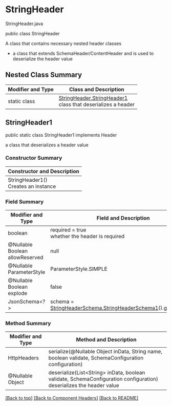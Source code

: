 # StringHeader
StringHeader.java

public class StringHeader

A class that contains necessary nested header classes
- a class that extends SchemaHeader/ContentHeader and is used to deserialize the header value

## Nested Class Summary
| Modifier and Type | Class and Description |
| ----------------- | --------------------- |
| static class | [StringHeader.StringHeader1](#stringheader1)<br>class that deserializes a header |


## StringHeader1
public static class StringHeader1 implements Header<br>

a class that deserializes a header value

### Constructor Summary
| Constructor and Description |
| --------------------------- |
| StringHeader1()<br>Creates an instance |

### Field Summary
| Modifier and Type | Field and Description |
| ----------------- | --------------------- |
| boolean | required = true<br>whether the header is required |
| @Nullable Boolean allowReserved | null |
| @Nullable ParameterStyle | ParameterStyle.SIMPLE |
| @Nullable Boolean explode | false |
| JsonSchema<?> | schema = [StringHeaderSchema.StringHeaderSchema1](../../components/headers/stringheader/StringHeaderSchema.md#stringheaderschema1)().getInstance()

### Method Summary
| Modifier and Type | Method and Description |
| ----------------- | ---------------------- |
| HttpHeaders | serialize(@Nullable Object inData, String name, boolean validate, SchemaConfiguration configuration) |
| @Nullable Object | deserialize(List&lt;String&gt; inData, boolean validate, SchemaConfiguration configuration)<br>deserializes the header value |

[[Back to top]](#top) [[Back to Component Headers]](../../../README.md#Component-Headers) [[Back to README]](../../../README.md)

